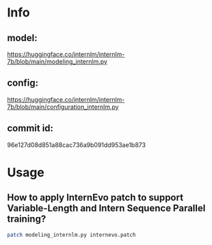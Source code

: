 # Info

## model:
https://huggingface.co/internlm/internlm-7b/blob/main/modeling_internlm.py

## config:
https://huggingface.co/internlm/internlm-7b/blob/main/configuration_internlm.py

## commit id:
96e127d08d851a88cac736a9b091dd953ae1b873


# Usage

## How to apply InternEvo patch to support Variable-Length and Intern Sequence Parallel training?
```bash
patch modeling_internlm.py internevo.patch
```